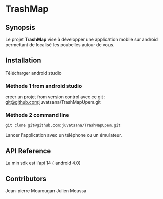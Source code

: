 # TrashMap



## Synopsis

Le projet **TrashMap** vise à développer une application mobile sur android permettant de localisé les poubelles autour de vous.
<br/>


## Installation

Télécharger android studio

### Méthode 1 from android studio
créer un projet from version control avec ce git :
git@github.com:juvatsana/TrashMapUpem.git

### Méthode 2 command line
````
git clone git@github.com:juvatsana/TrashMapUpem.git
````

Lancer l'application avec un téléphone ou un émulateur.

## API Reference

La min sdk est l'api 14 ( android 4.0)

## Contributors

Jean-pierre
Mourougan
Julien
Moussa
